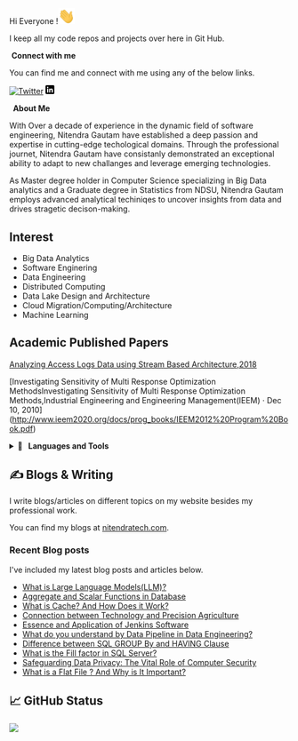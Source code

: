 Hi Everyone !<img src="https://github.com/nitendragautam/nitendragautam/raw/main/wave_gif.gif" width="30px">

I keep all my code repos and projects over here in Git Hub.


&nbsp;**Connect with me**

You can find me and connect with me using any of the below links.

 [![Twitter][1.2]][1] [![LinkedIn][2.2]][2]


<b>&nbsp;&nbsp;About&nbsp;Me</b>
  <br/>


With Over a decade of experience in the dynamic field of software engineering, Nitendra Gautam have established a deep passion and expertise in cutting-edge techological domains. Through the professional journet, Nitendra Gautam have consistanly demonstrated an exceptional ability to adapt to new challanges and leverage emerging technologies.

As Master degree holder in Computer Science specializing in Big Data analytics and  a Graduate degree in Statistics from NDSU, Nitendra Gautam employs advanced analytical techiniqes to uncover insights from data and drives stragetic decison-making.


## Interest

* Big Data Analytics
* Software Enginering
* Data Engineering
* Distributed Computing
* Data Lake Design and Architecture
* Cloud Migration/Computing/Architecture
* Machine Learning


## Academic Published Papers

[Analyzing Access Logs Data using Stream Based Architecture,2018](https://scholar.google.com/citations?view_op=view_citation&hl=en&user=bzU5DqcAAAAJ&citation_for_view=bzU5DqcAAAAJ:u5HHmVD_uO8C)


[Investigating Sensitivity of Multi Response Optimization MethodsInvestigating Sensitivity of Multi Response Optimization Methods,Industrial Engineering and Engineering Management(IEEM) · Dec 10, 2010] (http://www.ieem2020.org/docs/prog_books/IEEM2012%20Program%20Book.pdf)


<details>

<summary><b>🔧 &nbsp;&nbsp;Languages&nbsp;and&nbsp;Tools</b></summary>
  <br/>
 <a href="https://aws.amazon.com" target="_blank"> <img src="https://raw.githubusercontent.com/devicons/devicon/master/icons/amazonwebservices/amazonwebservices-original-wordmark.svg" alt="aws" width="35" height="35"/> </a>
 <a href="https://www.gnu.org/software/bash/" target="_blank"> <img src="https://www.vectorlogo.zone/logos/gnu_bash/gnu_bash-icon.svg" alt="bash" width="35" height="35"/> </a> <a href="https://www.docker.com/" target="_blank"> <img src="https://raw.githubusercontent.com/devicons/devicon/master/icons/docker/docker-original-wordmark.svg" alt="docker" width="35" height="35"/> </a> <a href="https://git-scm.com/" target="_blank"> <img src="https://www.vectorlogo.zone/logos/git-scm/git-scm-icon.svg" alt="git" width="35" height="35"/> </a> <a href="https://kubernetes.io" target="_blank"> <img src="https://www.vectorlogo.zone/logos/kubernetes/kubernetes-icon.svg" alt="kubernetes" width="35" height="35"/> </a> <a href="https://www.jenkins.io" target="_blank"> <img src="https://www.vectorlogo.zone/logos/jenkins/jenkins-icon.svg" alt="jenkins" width="35" height="35"/> </a> <a href="https://www.linux.org/" target="_blank"> <img src="https://raw.githubusercontent.com/devicons/devicon/master/icons/linux/linux-original.svg" alt="linux" width="35" height="35"/> </a>

</details>

## &#x270d; Blogs & Writing

I write blogs/articles on different topics on my website besides my professional work. 

You can find my blogs at [nitendratech.com](https://www.nitendratech.com/).


### Recent Blog posts

I've included my latest blog posts and articles below.

<!-- BLOG-POST-LIST:START -->
- [What is Large Language Models&lpar;LLM&rpar;?](https://www.nitendratech.com/technology/what-is-large-language-modelsllm/)
- [Aggregate and Scalar Functions in Database](https://www.nitendratech.com/database/aggregate-scalar-functions-database/)
- [What is Cache? And How Does it Work?](https://www.nitendratech.com/programming/cache/)
- [Connection between Technology and Precision Agriculture](https://www.nitendratech.com/technology/technology-precision-agriculture/)
- [Essence and Application of Jenkins Software](https://www.nitendratech.com/technology/jenkins-software/)
- [What do you understand by Data Pipeline in Data Engineering?](https://www.nitendratech.com/datascience/data-pipeline/)
- [Difference between SQL GROUP By and HAVING Clause](https://www.nitendratech.com/database/sql-group-by-having/)
- [What is the Fill factor in SQL Server?](https://www.nitendratech.com/database/fill-factor/)
- [Safeguarding Data Privacy: The Vital Role of Computer Security](https://www.nitendratech.com/datascience/data-privacy-2/)
- [What is a Flat File ? And Why is It Important?](https://www.nitendratech.com/bigdata/flat-file/)
<!-- BLOG-POST-LIST:END -->


## &#x1f4c8; GitHub Status

<a href="https://github.com/nitendragautam/nitendragautam">
  <img align="center" src="https://github-readme-stats.vercel.app/api/top-langs/?username=nitendragautam&hide=java,html,tex&title_color=ffffff&text_color=c9cacc&icon_color=2bbc8a&bg_color=1d1f21&langs_count=3" />
</a>

<!-- links to social media icons -->
<!-- icons without padding -->
[1.2]: http://i.imgur.com/wWzX9uB.png 
[2.2]: https://raw.githubusercontent.com/nitendragautam/nitendragautam/master/social/linkedin-3-16.png 

<!-- links to your social media accounts -->
[1]: https://twitter.com/nitendra_tech
[2]: https://www.linkedin.com/in/nitendragautam/
